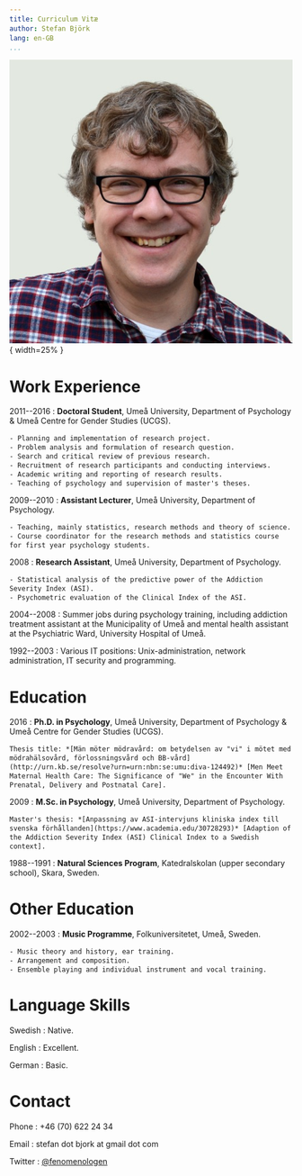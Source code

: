 ```yaml
---
title: Curriculum Vitæ
author: Stefan Björk
lang: en-GB
...
```


![Stefan Björk](images/photo.jpg){ width=25% }


# Work Experience

2011--2016
:   **Doctoral Student**, Umeå University, Department of Psychology & Umeå Centre for Gender Studies (UCGS).

    - Planning and implementation of research project.
    - Problem analysis and formulation of research question.
    - Search and critical review of previous research.
    - Recruitment of research participants and conducting interviews.
    - Academic writing and reporting of research results.
    - Teaching of psychology and supervision of master's theses.

2009--2010
:   **Assistant Lecturer**, Umeå University, Department of Psychology.

    - Teaching, mainly statistics, research methods and theory of science.
    - Course coordinator for the research methods and statistics course for first year psychology students.

2008
:   **Research Assistant**, Umeå University, Department of Psychology.

    - Statistical analysis of the predictive power of the Addiction Severity Index (ASI).
    - Psychometric evaluation of the Clinical Index of the ASI.

2004--2008
:   Summer jobs during psychology training, including addiction treatment assistant at the Municipality of Umeå and mental health assistant at the Psychiatric Ward, University Hospital of Umeå.

1992--2003
:   Various IT positions: Unix-administration, network administration, IT security and programming.

# Education

2016
:   **Ph.D. in Psychology**, Umeå University, Department of Psychology & Umeå Centre for Gender Studies (UCGS).

    Thesis title: *[Män möter mödravård: om betydelsen av "vi" i mötet med mödrahälsovård, förlossningsvård och BB-vård](http://urn.kb.se/resolve?urn=urn:nbn:se:umu:diva-124492)* [Men Meet Maternal Health Care: The Significance of "We" in the Encounter With Prenatal, Delivery and Postnatal Care].

2009
:   **M.Sc. in Psychology**, Umeå University, Department of Psychology.

    Master's thesis: *[Anpassning av ASI-intervjuns kliniska index till svenska förhållanden](https://www.academia.edu/30728293)* [Adaption of the Addiction Severity Index (ASI) Clinical Index to a Swedish context].

1988--1991
:   **Natural Sciences Program**, Katedralskolan (upper secondary school), Skara, Sweden.

# Other Education

2002--2003
:   **Music Programme**, Folkuniversitetet, Umeå, Sweden.

    - Music theory and history, ear training.
    - Arrangement and composition.
    - Ensemble playing and individual instrument and vocal training.

# Language Skills

Swedish
:   Native.

English
:   Excellent.

German
:   Basic.

# Contact

Phone
:   +46 (70) 622 24 34

Email
:   stefan dot bjork at gmail dot com

Twitter
:   [\@fenomenologen](https://twitter.com/fenomenologen)

